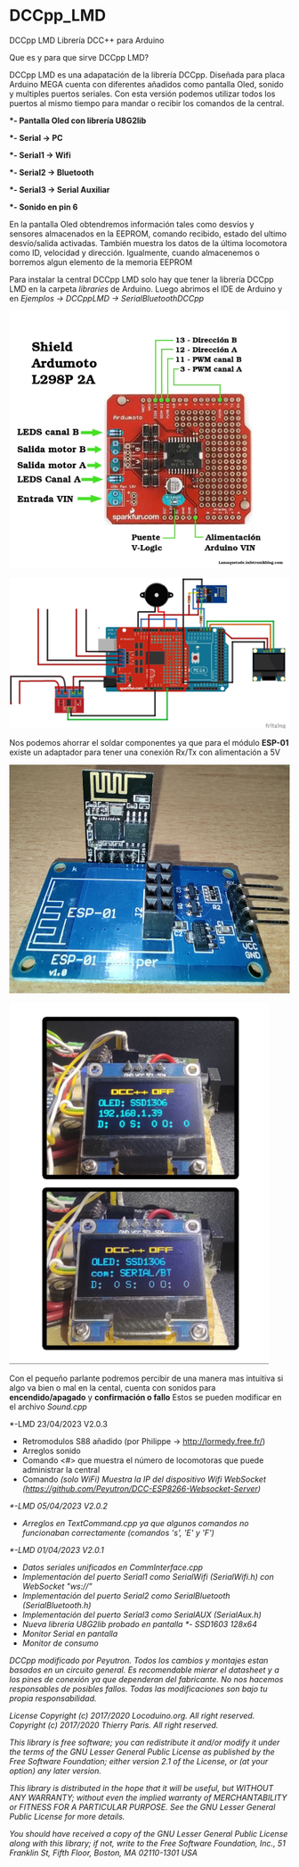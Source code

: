 # DCCpp_LMD

DCCpp LMD Librería DCC++ para Arduino

Que es y para que sirve DCCpp LMD?

DCCpp LMD es una adapatación de la librería DCCpp. Diseñada para placa Arduino MEGA cuenta con diferentes añadidos como pantalla Oled, sonido y multiples puertos seriales. Con esta versión podemos utilizar todos los puertos al mismo tiempo para mandar o recibir los comandos de la central.



<strong>
  
*- Pantalla Oled con librería U8G2lib 

*- Serial → PC

*- Serial1 → Wifi

*- Serial2 → Bluetooth

*- Serial3 → Serial Auxiliar

*- Sonido en pin 6
  
</strong>

En la pantalla Oled obtendremos información tales como desvíos y sensores almacenados en la EEPROM, comando recibido, estado del ultimo desvío/salida activadas. También muestra los datos de la última locomotora como ID, velocidad y dirección. Igualmente, cuando almacenemos o borremos algun elemento de la memoria EEPROM

Para instalar la central DCCpp LMD solo hay que tener la librería DCCpp LMD en la carpeta <em>libraries</em> de Arduino. Luego abrimos el IDE de Arduino y en <em>Ejemplos -> DCCppLMD -> SerialBluetoothDCCpp</em>


![alt text](https://github.com/Peyutron/DCCpp_LMD/blob/main/DCCpp_LMD/extras/Images/ardumoto-l298p_pines.jpg?raw=true "Shield Ardumoto")



![alt text](https://github.com/Peyutron/DCCpp_LMD/blob/main/DCCpp_LMD/extras/Images/DCCpp_Mega_oledESP8266Buzzmax471.jpg?raw=true "DCCpp Wifi" )


Nos podemos ahorrar el soldar componentes ya que para el módulo <strong>ESP-01</strong> existe un adaptador para tener una conexión Rx/Tx con alimentación a 5V 

![alt text](https://github.com/Peyutron/DCCpp_LMD/blob/main/DCCpp_LMD/extras/Images/Modulo_serial_ESP8266.jpg?raw=true "Adaptador ESP-01")

![alt text](https://github.com/Peyutron/DCCpp_LMD/blob/main/DCCpp_LMD/extras/Images/DCCOledSSD1306_03.png?raw=true "Pantalla Oled I2c")



Con el pequeño parlante podremos percibir de una manera mas intuitiva si algo va bien o mal en la cental, cuenta con sonidos para <strong>encendido/apagado</strong> y <strong>confirmación o fallo</strong>
Estos se pueden modificar en el archivo <em>Sound.cpp</em>


*-LMD 23/04/2023 V2.0.3
  - Retromodulos S88 añadido (por Philippe -> http://lormedy.free.fr/)
  - Arreglos sonido
  - Comando <#> que muestra el número de locomotoras que puede administrar la central
  - Comando <I> (solo WiFi) Muestra la IP del dispositivo Wifi WebSocket (https://github.com/Peyutron/DCC-ESP8266-Websocket-Server)

*-LMD 05/04/2023 V2.0.2
  - Arreglos en TextCommand.cpp ya que algunos comandos no funcionaban correctamente (comandos 's', 'E' y 'F')

*-LMD 01/04/2023 V2.0.1
- Datos seriales unificados en CommInterface.cpp
- Implementación del puerto Serial1 como SerialWifi (SerialWifi.h) con WebSocket "ws://"
- Implementación del puerto Serial2 como SerialBluetooth (SerialBluetooth.h)
- Implementación del puerto Serial3 como SerialAUX (SerialAux.h)
- Nueva librería U8G2lib probado en pantalla 
  *- SSD1603 128x64
- Monitor Serial en pantalla
- Monitor de consumo 


DCCpp modificado por Peyutron. Todos los cambios y montajes estan basados en un circuito general. Es recomendable mierar el datasheet y a los pines de conexión ya que dependeran del fabricante. No nos hacemos responsables de posibles fallos. Todas las modificaciones son bajo tu propia responsabilidad.




License
Copyright (c) 2017/2020 Locoduino.org. All right reserved. Copyright (c) 2017/2020 Thierry Paris. All right reserved.

This library is free software; you can redistribute it and/or modify it under the terms of the GNU Lesser General Public License as published by the Free Software Foundation; either version 2.1 of the License, or (at your option) any later version.

This library is distributed in the hope that it will be useful, but WITHOUT ANY WARRANTY; without even the implied warranty of MERCHANTABILITY or FITNESS FOR A PARTICULAR PURPOSE. See the GNU Lesser General Public License for more details.

You should have received a copy of the GNU Lesser General Public License along with this library; if not, write to the Free Software Foundation, Inc., 51 Franklin St, Fifth Floor, Boston, MA 02110-1301 USA
